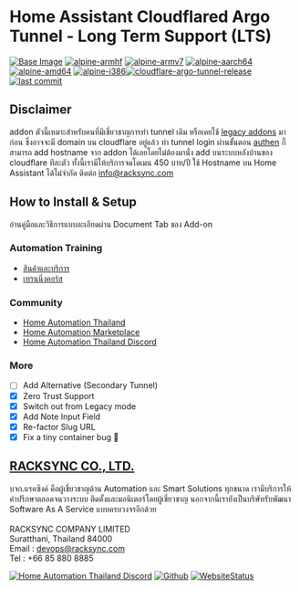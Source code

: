 # Home Assistant Cloudflared Argo Tunnel - Long Term Support (LTS)


[![Base Image](https://img.shields.io/badge/Base%20Image-3.15-blue)](https://github.com/home-assistant/docker-base)  [![alpine-armhf](https://img.shields.io/badge/armhf-yes-brightgreen)](https://alpinelinux.org/releases/) 
[![alpine-armv7](https://img.shields.io/badge/armv7-yes-brightgreen)](https://alpinelinux.org/releases/) 
[![alpine-aarch64](https://img.shields.io/badge/aarch64-yes-brightgreen)](https://alpinelinux.org/releases/) 
[![alpine-amd64](https://img.shields.io/badge/amd64-yes-brightgreen)](https://alpinelinux.org/releases/) 
[![alpine-i386](https://img.shields.io/badge/i386-yes-brightgreen)](https://alpinelinux.org/releases/)[![cloudflare-argo-tunnel-release](https://img.shields.io/github/v/release/racksync/hass-addons-cloudflared-tunnel)](https://github.com/racksync/hass-addons-cloudflared-tunnel/releases) [![last commit](https://img.shields.io/github/last-commit/racksync/hass-addons-cloudflared-tunnel)](https://github.com/racksync/hass-addons-cloudflared-tunnel/commit/)

## Disclaimer ###

addon ตัวนี้เหมาะสำหรับคนที่มีเชี่ยวชาญการทำ tunnel เดิม หรือเคยใช้ [legacy addons](https://github.com/racksync/hass-addons-cloudflared-tunnel) มาก่อน ซึ่งอาจจะมี domain บน cloudflare อยู่แล้ว ทำ tunnel login ผ่านขั้นตอน [authen](https://developers.cloudflare.com/cloudflare-one/connections/connect-apps/install-and-setup/tunnel-guide) ก็สามารถ add hostname จาก addon ได้เลยโดยไม่ต้องมานั่ง add บนระบบหลังบ้านของ cloudflare ทีละตัว ทั้งนี้เรามีให้บริการจดโดเมน 450 บาท/ปี ใช้ Hostname บน Home Assistant ได้ไม่จำกัด ติดต่อ info@racksync.com

## How to Install & Setup

อ่านคู่มือและวิธีการแบบละเอียดผ่าน Document Tab ของ Add-on

### Automation Training

- [สินค้าและบริการ](http://racksync.com)
- [เทรนนิ่งคอร์ส](https://facebook.com/racksync)

### Community

- [Home Automation Thailand](https://www.facebook.com/groups/hathailand)
- [Home Automation Marketplace](https://www.facebook.com/groups/hatmarketplace)
- [Home Automation Thailand Discord](https://discord.gg/Wc5CwnWkp4)

### More

- [ ] Add Alternative (Secondary Tunnel)
- [X] Zero Trust Support
- [X] Switch out from Legacy mode
- [X] Add Note Input Field 
- [X] Re-factor Slug URL
- [X] Fix a tiny container bug :tada:

## [RACKSYNC CO., LTD.](https://racksync.com)

บจก.แรคซิงค์ คือผู้เชี่ยวชาญด้าน Automation และ Smart Solutions ทุกขนาด เรามีบริการให้คำปรึกษาตลอดจนวางระบบ ติดตั้งและมอนิเตอร์โดยผู้เชี่ยวชาญ นอกจากนี้เรายังเป็นบริษัทรับพัฒนา Software As A Service แบบครบวงจรอีกด้วย
\
\
RACKSYNC COMPANY LIMITED \
Suratthani, Thailand 84000 \
Email : devops@racksync.com \
Tel : +66 85 880 8885 



[![Home Automation Thailand Discord](https://img.shields.io/discord/986181205504438345?style=for-the-badge)](https://discord.gg/Wc5CwnWkp4) [![Github](https://img.shields.io/github/followers/racksync?style=for-the-badge)](https://github.com/racksync) 
[![WebsiteStatus](https://img.shields.io/website?down_color=grey&down_message=Offline&style=for-the-badge&up_color=green&up_message=Online&url=https%3A%2F%2Fracksync.com)](https://racksync.com)